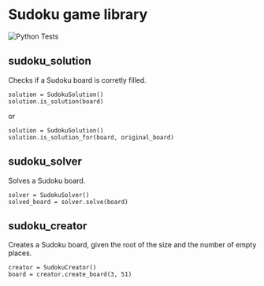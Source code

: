 # Sudoku game library

![Python Tests](https://github.com/tfbica/Sudoku/workflows/python_tests/badge.svg)

## sudoku_solution

Checks if a Sudoku board is corretly filled.

```
solution = SudokuSolution()
solution.is_solution(board)
```

or

```
solution = SudokuSolution()
solution.is_solution_for(board, original_board)
```

## sudoku_solver

Solves a Sudoku board.

```
solver = SudokuSolver()
solved_board = solver.solve(board)
```

## sudoku_creator

Creates a Sudoku board, given the root of the size and the number of empty places.

```
creator = SudokuCreator()
board = creator.create_board(3, 51)
```
